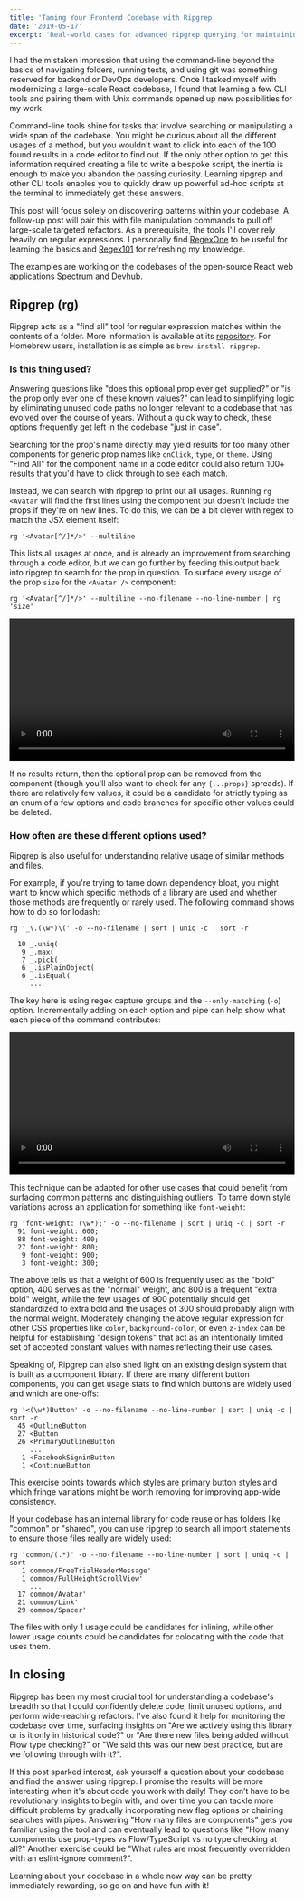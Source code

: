```yaml
---
title: 'Taming Your Frontend Codebase with Ripgrep'
date: '2019-05-17'
excerpt: 'Real-world cases for advanced ripgrep querying for maintaining frontend codebases.'
---
```


I had the mistaken impression that using the command-line beyond the basics of navigating folders, running tests, and using git was something reserved for backend or DevOps developers. Once I tasked myself with modernizing a large-scale React codebase, I found that learning a few CLI tools and pairing them with Unix commands opened up new possibilities for my work.

Command-line tools shine for tasks that involve searching or manipulating a wide span of the codebase. You might be curious about all the different usages of a method, but you wouldn't want to click into each of the 100 found results in a code editor to find out. If the only other option to get this information required creating a file to write a bespoke script, the inertia is enough to make you abandon the passing curiosity. Learning ripgrep and other CLI tools enables you to quickly draw up powerful ad-hoc scripts at the terminal to immediately get these answers.

This post will focus solely on discovering patterns within your codebase. A follow-up post will pair this with file manipulation commands to pull off large-scale targeted refactors. As a prerequisite, the tools I'll cover rely heavily on regular expressions. I personally find [RegexOne](https://regexone.com) to be useful for learning the basics and [Regex101](https://regex101.com) for refreshing my knowledge.

The examples are working on the codebases of the open-source React web applications [Spectrum](https://github.com/withspectrum/spectrum) and [Devhub](https://github.com/devhubapp/devhub).

## Ripgrep (rg)

Ripgrep acts as a "find all" tool for regular expression matches within the contents of a folder. More information is available at its [repository](https://github.com/BurntSushi/ripgrep). For Homebrew users, installation is as simple as `brew install ripgrep`.

### Is this thing used?

Answering questions like "does this optional prop ever get supplied?" or "is the prop only ever one of these known values?" can lead to simplifying logic by eliminating unused code paths no longer relevant to a codebase that has evolved over the course of years. Without a quick way to check, these options frequently get left in the codebase "just in case".

Searching for the prop's name directly may yield results for too many other components for generic prop names like `onClick`, `type`, or `theme`. Using "Find All" for the component name in a code editor could also return 100+ results that you'd have to click through to see each match.

Instead, we can search with ripgrep to print out all usages. Running `rg <Avatar` will find the first lines using the component but doesn't include the props if they're on new lines. To do this, we can be a bit clever with regex to match the JSX element itself:

```
rg '<Avatar[^/]*/>' --multiline
```

This lists all usages at once, and is already an improvement from searching through a code editor, but we can go further by feeding this output back into ripgrep to search for the prop in question. To surface every usage of the prop `size` for the `<Avatar />` component:

```
rg '<Avatar[^/]*/>' --multiline --no-filename --no-line-number | rg 'size'
```

<video
    controls="true"
    crossOrigin="anonymous"
    src="avatar-usages.mp4"
    type="video/mp4"
    width="100%"
    loop
/>

If no results return, then the optional prop can be removed from the component (though you'll also want to check for any `{...props}` spreads). If there are relatively few values, it could be a candidate for strictly typing as an enum of a few options and code branches for specific other values could be deleted.

### How often are these different options used?

Ripgrep is also useful for understanding relative usage of similar methods and files.

For example, if you're trying to tame down dependency bloat, you might want to know which specific methods of a library are used and whether those methods are frequently or rarely used. The following command shows how to do so for lodash:

```
rg '_\.(\w*)\(' -o --no-filename | sort | uniq -c | sort -r

  10 _.uniq(
   9 _.max(
   7 _.pick(
   6 _.isPlainObject(
   6 _.isEqual(
     ...
```

The key here is using regex capture groups and the `--only-matching` (`-o`) option. Incrementally adding on each option and pipe can help show what each piece of the command contributes:

<video
    controls="true"
    crossOrigin="anonymous"
    src="underscore-counts.mp4"
    type="video/mp4"
    width="100%"
    loop
/>

This technique can be adapted for other use cases that could benefit from surfacing common patterns and distinguishing outliers. To tame down style variations across an application for something like `font-weight`:

```
rg 'font-weight: (\w*);' -o --no-filename | sort | uniq -c | sort -r
  91 font-weight: 600;
  88 font-weight: 400;
  27 font-weight: 800;
   9 font-weight: 900;
   3 font-weight: 300;
```

The above tells us that a weight of 600 is frequently used as the "bold" option, 400 serves as the "normal" weight, and 800 is a frequent "extra bold" weight, while the few usages of 900 potentially should get standardized to extra bold and the usages of 300 should probably align with the normal weight. Moderately changing the above regular expression for other CSS properties like `color`, `background-color`, or even `z-index` can be helpful for establishing "design tokens" that act as an intentionally limited set of accepted constant values with names reflecting their use cases.

Speaking of, Ripgrep can also shed light on an existing design system that is built as a component library. If there are many different button components, you can get usage stats to find which buttons are widely used and which are one-offs:

```
rg '<(\w*)Button' -o --no-filename --no-line-number | sort | uniq -c | sort -r
  45 <OutlineButton
  27 <Button
  26 <PrimaryOutlineButton
     ...
   1 <FacebookSigninButton
   1 <ContinueButton
```

This exercise points towards which styles are primary button styles and which fringe variations might be worth removing for improving app-wide consistency.

If your codebase has an internal library for code reuse or has folders like "common" or "shared", you can use ripgrep to search all import statements to ensure those files really are widely used:

```
rg 'common/(.*)' -o --no-filename --no-line-number | sort | uniq -c | sort
   1 common/FreeTrialHeaderMessage'
   1 common/FullHeightScrollView'
     ...
  17 common/Avatar'
  21 common/Link'
  29 common/Spacer'
```

The files with only 1 usage could be candidates for inlining, while other lower usage counts could be candidates for colocating with the code that uses them.

## In closing

Ripgrep has been my most crucial tool for understanding a codebase's breadth so that I could confidently delete code, limit unused options, and perform wide-reaching refactors. I've also found it help for monitoring the codebase over time, surfacing insights on "Are we actively using this library or is it only in historical code?" or "Are there new files being added without Flow type checking?" or "We said this was our new best practice, but are we following through with it?".

If this post sparked interest, ask yourself a question about your codebase and find the answer using ripgrep. I promise the results will be more interesting when it's about code you work with daily! They don’t have to be revolutionary insights to begin with, and over time you can tackle more difficult problems by gradually incorporating new flag options or chaining searches with pipes. Answering "How many files are components” gets you familiar using the tool and can eventually lead to questions like "How many components use prop-types vs Flow/TypeScript vs no type checking at all?" Another exercise could be "What rules are most frequently overridden with an eslint-ignore comment?".

Learning about your codebase in a whole new way can be pretty immediately rewarding, so go on and have fun with it!
